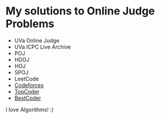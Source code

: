 My solutions to Online Judge Problems
======================================
- UVa Online Judge
- UVa ICPC Live Archive
- POJ
- HDOJ
- HOJ
- SPOJ
- LeetCode
- [Codeforces](http://codeforces.com/profile/Ra1nWarden)
- [TopCoder](http://community.topcoder.com/tc?module=MemberProfile&cr=23155143)
- [BestCoder](http://bestcoder.hdu.edu.cn/rating.php?user=ra1nwarden)

I love Algorithms! :)
